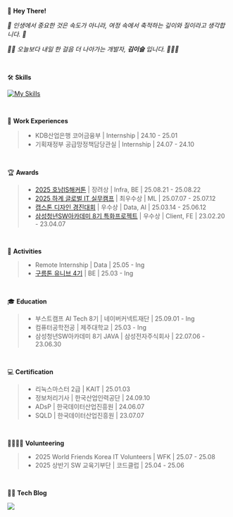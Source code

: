 <!--<div>
<a href="https://github.com/devxb/gitanimals">
<img
  src="https://render.gitanimals.org/farms/2sseul"/>
</a>
</div>

</br> -->
👋 **Hey There!**

<i><p>🚀 인생에서 중요한 것은 속도가 아니라, 여정 속에서 축적하는 깊이와 질이라고 생각합니다. 💫</p></i>
<i><p>👍🏻 오늘보다 내일 한 걸음 더 나아가는 개발자, <b>김이슬</b> 입니다. 👩🏻‍💻</p></i>

</br>

🛠 **Skills**

[![My Skills](https://skillicons.dev/icons?i=python,java,kotlin,js,ts,spring,react,unity,mysql,mongodb,aws,docker,git,figma)](https://skillicons.dev)

</br>

🏢 **Work Experiences**
> - KDB산업은행 코어금융부 | Internship | 24.10 - 25.01
> - 기획재정부 공급망정책담당관실 | Internship | 24.07 - 24.10 
</br>


🏆 **Awards**
> - [2025 호남IS해커톤](https://github.com/wang-bang-gang) | 장려상 | Infra, BE | 25.08.21 - 25.08.22
> - [2025 하계 글로벌 IT 실무캠프](https://github.com/2sseul/jeju_real_estate_project) | 최우수상 | ML | 25.07.07 - 25.07.12
> - [캡스톤 디자인 경진대회](https://github.com/SmithSEE) | 우수상 | Data, AI | 25.03.14 - 25.06.12
> - [삼성청년SW아카데미 8기 특화프로젝트](https://github.com/2sseul/Cookscape) | 우수상 | Client, FE | 23.02.20 - 23.04.07
</br>

📌 **Activities**
> - Remote Internship | Data | 25.05 - Ing
> - [구름톤 유니브 4기]([https://github.com/Pingrow](https://github.com/2sseul/2025_SEASONTHON_TEAM_55_BE)) | BE | 25.03 - Ing
</br>

🎓 **Education**
> - 부스트캠프 AI Tech 8기 | 네이버커넥트재단 | 25.09.01 - Ing
> - 컴퓨터공학전공 | 제주대학교 | 25.03 - Ing
> - 삼성청년SW아카데미 8기 JAVA | 삼성전자주식회사 | 22.07.06 - 23.06.30
</br>

💻 **Certification**
> - 리눅스마스터 2급 | KAIT | 25.01.03
> - 정보처리기사 | 한국산업인력공단 | 24.09.10
> - ADsP | 한국데이터산업진흥원 | 24.06.07
> - SQLD | 한국데이터산업진흥원 | 23.07.07
</br>

🫱🏻‍🫲🏽 **Volunteering**
> - 2025 World Friends Korea IT Volunteers | WFK | 25.07 - 25.08
> - 2025 상반기 SW 교육기부단 | 코드클럽 | 25.04 - 25.06
</br>

✍🏻 **Tech Blog**
<div style="display:flex; flex-direction:row;">
  <a href="https://dropdew.tistory.com/" target="_blank"><img src="https://img.shields.io/badge/Tistory-EB531F?style=plastic-square&logo=Tistory&logoColor=white"/></a>
</div>
